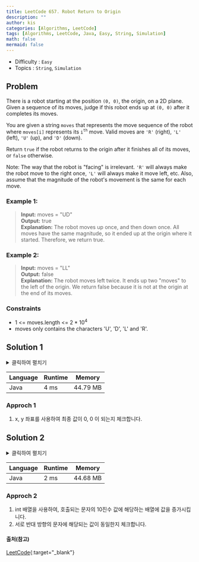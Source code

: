 ```yaml
---
title: LeetCode 657. Robot Return to Origin
description: ""
author: kis
categories: [Algorithms, LeetCode]
tags: [Algorithms, LeetCode, Java, Easy, String, Simulation]
math: false
mermaid: false
---
```


- Difficulty : `Easy`
- Topics : `String`, `Simulation`

## Problem

There is a robot starting at the position `(0, 0)`, the origin, on a 2D plane. Given a sequence of its moves, judge if this robot ends up at `(0, 0)` after it completes its moves.

You are given a string `moves` that represents the move sequence of the robot where `moves[i]` represents its `i`<sup>`th`</sup> move. Valid moves are `'R'` (right), `'L'` (left), `'U'` (up), and `'D'` (down).

Return `true` if the robot returns to the origin after it finishes all of its moves, or `false` otherwise.

Note: The way that the robot is "facing" is irrelevant. `'R'` will always make the robot move to the right once, `'L'` will always make it move left, etc. Also, assume that the magnitude of the robot's movement is the same for each move.
 
 

### Example 1:

> **Input:** moves = "UD"    
> **Output:**  true    
> **Explanation:**  The robot moves up once, and then down once. All moves have the same magnitude, so it ended up at the origin where it started. Therefore, we return true.  

### Example 2:

> **Input:** moves = "LL"           
> **Output:** false    
> **Explanation:** The robot moves left twice. It ends up two "moves" to the left of the origin. We return false because it is not at the origin at the end of its moves.


### Constraints

- 1 <= moves.length <= 2 * 10<sup>4</sup>
- moves only contains the characters 'U', 'D', 'L' and 'R'.


## Solution 1

<details>
<summary>클릭하여 펼치기</summary>
<div markdown="1">

```java
class Solution {
    public boolean judgeCircle(String moves) {
        int x = 0 , y = 0;

        for(char mv : moves.toCharArray()){
            switch(mv){
                case 'R':
                    x++;
                    break;
                case 'L':
                    x--;
                    break;
                case 'U':
                    y++;
                    break;
                case 'D':
                    y--;
                    break;
                default:                    
            }
        }
        return (x == 0 && y == 0);        
    }
}
```
</div>
</details>

| Language | Runtime | Memory |
| --- | --- | --- |
| Java | 4 ms | 44.79 MB |

### Approch 1

1. x, y 좌표를 사용하여 최종 값이 0, 0 이 되는지 체크합니다.

## Solution 2

<details>
<summary>클릭하여 펼치기</summary>
<div markdown="1">

```java
class Solution {
    public boolean judgeCircle(String moves) {
        int[] cnt = new int[90];
       
        for(char c : moves.toCharArray()){
            cnt[c]++;
        }

        return (cnt['U'] == cnt['D'] && cnt['R'] == cnt['L']);  
    }
}
```
</div>
</details>

| Language | Runtime | Memory |
| --- | --- | --- |
| Java | 2 ms | 44.68 MB |

### Approch 2

1. int 배열을 사용하여, 호출되는 문자의 10진수 값에 해당하는 배열에 값을 증가시킵니다.
2. 서로 반대 방향의 문자에 해당되는 값이 동일한지 체크합니다.


#### 출처(참고)

[LeetCode](https://leetcode.com/problems/robot-return-to-origin/){:target="\_blank"}


